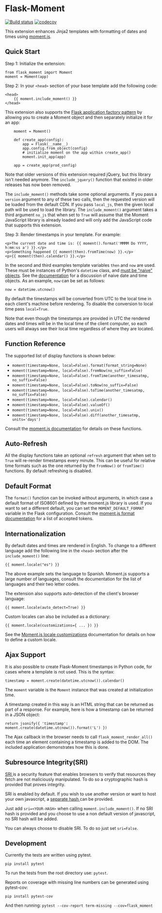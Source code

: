 Flask-Moment
============

[![Build status](https://github.com/miguelgrinberg/flask-moment/workflows/build/badge.svg)](https://github.com/miguelgrinberg/flask-moment/actions) [![codecov](https://codecov.io/gh/miguelgrinberg/flask-moment/branch/main/graph/badge.svg)](https://codecov.io/gh/miguelgrinberg/flask-moment)

This extension enhances Jinja2 templates with formatting of dates and times
using [moment.js](https://momentjs.com/).

Quick Start
-----------

Step 1: Initialize the extension:

    from flask_moment import Moment
    moment = Moment(app)

Step 2: In your `<head>` section of your base template add the following code:

    <head>
        {{ moment.include_moment() }}
    </head>

This extension also supports the [Flask application factory pattern](https://flask.palletsprojects.com/en/latest/patterns/appfactories/)
by allowing you to create a Moment object and then separately initialize it
for an app:

        moment = Moment()

        def create_app(config):
            app = Flask(__name__)
            app.config.from_object(config)
            # initialize moment on the app within create_app()
            moment.init_app(app)

        app = create_app(prod_config)

Note that older versions of this extension required jQuery, but this library
isn't needed anymore. The `include_jquery()` function that existed in older
releases has now been removed.

The `include_moment()` methods take some optional arguments. If you pass a
`version` argument to any of these two calls, then the requested version will
be loaded from the default CDN. If you pass `local_js`, then the given local
path will be used to load the library. The `include_moment()` argument takes a
third argument `no_js` that when set to `True` will assume that the Moment
JavaScript library is already loaded and will only add the JavaScript code
that supports this extension.

Step 3: Render timestamps in your template. For example:

    <p>The current date and time is: {{ moment().format('MMMM Do YYYY, h:mm:ss a') }}.</p>
    <p>Something happened {{ moment(then).fromTime(now) }}.</p>
    <p>{{ moment(then).calendar() }}.</p>

In the second and third examples template variables `then` and `now` are used.
These must be instances of Python's `datetime` class, and <u>must be "naive"
objects</u>. See the [documentation](https://docs.python.org/3/library/datetime.html)
for a discussion of naive date and time objects. As an example, `now` can be
set as follows:

    now = datetime.utcnow()

By default the timestamps will be converted from UTC to the local time in each
client's machine before rendering. To disable the conversion to local time
pass `local=True`. 
    
Note that even though the timestamps are provided in UTC the rendered dates
and times will be in the local time of the client computer, so each users will
always see their local time regardless of where they are located.

Function Reference
------------------

The supported list of display functions is shown below:

- `moment(timestamp=None, local=False).format(format_string=None)`
- `moment(timestamp=None, local=False).fromNow(no_suffix=False)`
- `moment(timestamp=None, local=False).fromTime(another_timesatmp, no_suffix=False)`
- `moment(timestamp=None, local=False).toNow(no_suffix=False)`
- `moment(timestamp=None, local=False).toTime(another_timesatmp, no_suffix=False)`
- `moment(timestamp=None, local=False).calendar()`
- `moment(timestamp=None, local=False).valueOf()`
- `moment(timestamp=None, local=False).unix()`
- `moment(timestamp=None, local=False).diff(another_timesatmp, units='days')`

Consult the [moment.js documentation](https://momentjs.com/) for details on
these functions.

Auto-Refresh
------------

All the display functions take an optional `refresh` argument that when set to
`True` will re-render timestamps every minute. This can be useful for relative
time formats such as the one returned by the `fromNow()` or `fromTime()`
functions. By default refreshing is disabled.

Default Format
--------------

The `format()` function can be invoked without arguments, in which case a
default format of ISO8601 defined by the moment.js library is used. If you
want to set a different default, you can set the `MOMENT_DEFAULT_FORMAT`
variable in the Flask configuration. Consult the [moment.js format documentation](https://momentjs.com/docs/#/displaying/format/)
for a list of accepted tokens.

Internationalization
--------------------

By default dates and times are rendered in English. To change to a different
language add the following line in the `<head>` section after the
`include_moment()` line:

    {{ moment.locale("es") }}
    
The above example sets the language to Spanish. Moment.js supports a large
number of languages, consult the documentation for the list of languages and
their two letter codes.

The extension also supports auto-detection of the client's browser language:

    {{ moment.locale(auto_detect=True) }}

Custom locales can also be included as a dictionary:

    {{ moment.locale(customizations={ ... }) }}

See the [Moment.js locale customizations](https://momentjs.com/docs/#/i18n/changing-locale/)
documentation for details on how to define a custom locale.

Ajax Support
------------

It is also possible to create Flask-Moment timestamps in Python code, for
cases where a template is not used. This is the syntax:

    timestamp = moment.create(datetime.utcnow()).calendar()

The `moment` variable is the `Moment` instance that was created at
initialization time.

A timestamp created in this way is an HTML string that can be returned as part
of a response. For example, here is how a timestamp can be returned in a JSON
object:

    return jsonify({ 'timestamp': moment.create(datetime.utcnow()).format('L') })

The Ajax callback in the browser needs to call `flask_moment_render_all()`
each time an element containing a timestamp is added to the DOM. The included
application demonstrates how this is done.

Subresource Integrity(SRI)
-----------
[SRI ](https://developer.mozilla.org/en-US/docs/Web/Security/Subresource_Integrity)
is a security feature that enables browsers to verify that resources they
fetch are not maliciously manipulated. To do so a cryptographic hash is
provided that proves integrity.

SRI is enabled by default. If you wish to use another version or want to host
your own javascript, a [separate hash ](https://developer.mozilla.org/en-US/docs/Web/Security/Subresource_Integrity#tools_for_generating_sri_hashes)
can be provided.

Just add `sri=<YOUR-HASH>` when calling `moment.include_moment()`. If no SRI
hash is provided and you choose to use a non default version of javascript, no
SRI hash will be added.

You can always choose to disable SRI. To do so just set `sri=False`.


Development
-----------

Currently the tests are written using pytest. 

    pip install pytest

To run the tests from the root directory use: `pytest`.

Reports on coverage with missing line numbers can be generated using pytest-cov:

    pip install pytest-cov

And then running: `pytest --cov-report term-missing --cov=flask_moment`
